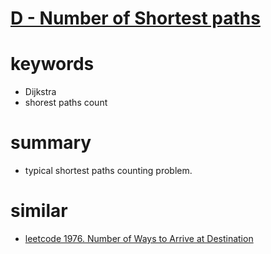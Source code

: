 # [D - Number of Shortest paths](https://atcoder.jp/contests/abc211/tasks/abc211_d)



# keywords 
- Dijkstra
- shorest paths count 


# summary 
- typical shortest paths counting problem.


# similar
- [leetcode 1976. Number of Ways to Arrive at Destination](https://leetcode.com/problems/number-of-ways-to-arrive-at-destination/)